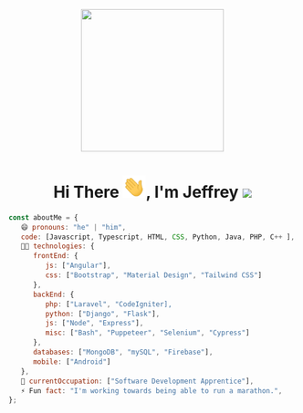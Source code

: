 <p align="Center" ><img src="https://camo.githubusercontent.com/3b7c592ede97b6138ffd4b1cc1541c2f3b11fd39/687474703a2f2f33312e6d656469612e74756d626c722e636f6d2f31376665613932306666333665663466356238373764353231366137616164392f74756d626c725f6d6f39786a65387a5a34317163626975666f315f313238302e676966" height="250px" width ="250px"></p>

<h1 align="Center">  Hi There  <img src="https://raw.githubusercontent.com/ABSphreak/ABSphreak/master/gifs/Hi.gif" width="40px" />, I'm Jeffrey <img src="https://media.giphy.com/media/WUlplcMpOCEmTGBtBW/giphy.gif" width="40px"> </h1>
<p align="left"></p>

```javascript
const aboutMe = {
   😄 pronouns: "he" | "him",
   code: [Javascript, Typescript, HTML, CSS, Python, Java, PHP, C++ ],
   🧑‍💻 technologies: {
      frontEnd: {
         js: ["Angular"],
         css: ["Bootstrap", "Material Design", "Tailwind CSS"]
      },
      backEnd: {
         php: ["Laravel", "CodeIgniter],
         python: ["Django", "Flask"],
         js: ["Node", "Express"],
         misc: ["Bash", "Puppeteer", "Selenium", "Cypress"]
      },
      databases: ["MongoDB", "mySQL", "Firebase"],
      mobile: ["Android"]
   },
   🔭 currentOccupation: ["Software Development Apprentice"],
   ⚡ Fun fact: "I'm working towards being able to run a marathon.",
};
```
